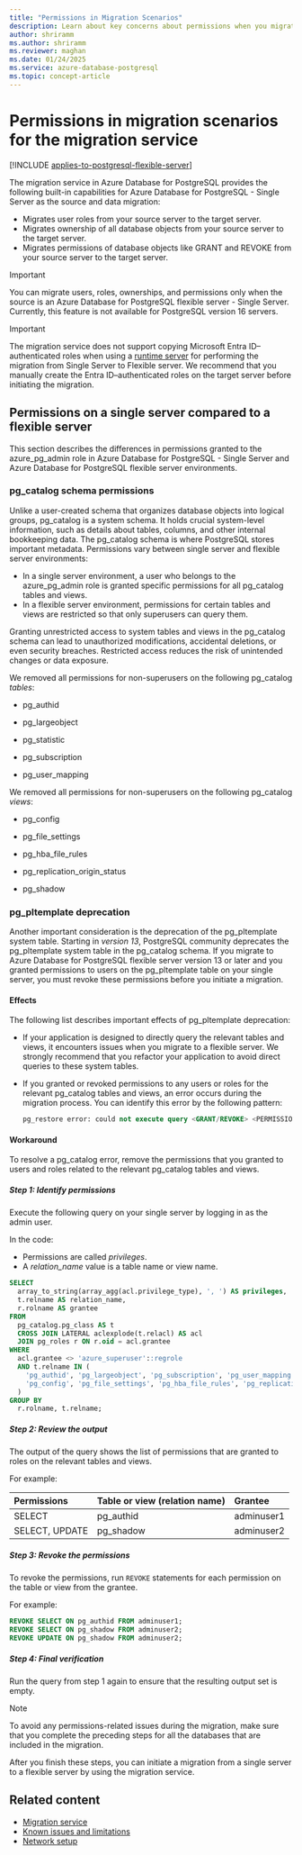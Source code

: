 ```yaml
---
title: "Permissions in Migration Scenarios"
description: Learn about key concerns about permissions when you migrate users, roles, and ownerships by using the migration service in Azure Database for PostgreSQL. Learn about steps to take in specific migration scenarios.
author: shriramm
ms.author: shriramm
ms.reviewer: maghan
ms.date: 01/24/2025
ms.service: azure-database-postgresql
ms.topic: concept-article
---
```


# Permissions in migration scenarios for the migration service

[!INCLUDE [applies-to-postgresql-flexible-server](~/reusable-content/ce-skilling/azure/includes/postgresql/includes/applies-to-postgresql-flexible-server.md)]

The migration service in Azure Database for PostgreSQL provides the following built-in capabilities for Azure Database for PostgreSQL - Single Server as the source and data migration:

- Migrates user roles from your source server to the target server.
- Migrates ownership of all database objects from your source server to the target server.
- Migrates permissions of database objects like GRANT and REVOKE from your source server to the target server.

> [!IMPORTANT]  
> You can migrate users, roles, ownerships, and permissions only when the source is an Azure Database for PostgreSQL flexible server - Single Server. Currently, this feature is not available for PostgreSQL version 16 servers.

> [!IMPORTANT]  
> The migration service does not support copying Microsoft Entra ID–authenticated roles when using a [runtime server](./concepts-migration-service-runtime-server.md) for performing the migration from Single Server to Flexible server. We recommend that you manually create the Entra ID–authenticated roles on the target server before initiating the migration.

## Permissions on a single server compared to a flexible server

This section describes the differences in permissions granted to the azure_pg_admin role in Azure Database for PostgreSQL - Single Server and Azure Database for PostgreSQL flexible server environments.

### pg_catalog schema permissions

Unlike a user-created schema that organizes database objects into logical groups, pg_catalog is a system schema. It holds crucial system-level information, such as details about tables, columns, and other internal bookkeeping data. The pg_catalog schema is where PostgreSQL stores important metadata. Permissions vary between single server and flexible server environments:

- In a single server environment, a user who belongs to the azure_pg_admin role is granted specific permissions for all pg_catalog tables and views.
- In a flexible server environment, permissions for certain tables and views are restricted so that only superusers can query them.

Granting unrestricted access to system tables and views in the pg_catalog schema can lead to unauthorized modifications, accidental deletions, or even security breaches. Restricted access reduces the risk of unintended changes or data exposure.

We removed all permissions for non-superusers on the following pg_catalog *tables*:

- pg_authid

- pg_largeobject

- pg_statistic

- pg_subscription

- pg_user_mapping

We removed all permissions for non-superusers on the following pg_catalog *views*:

- pg_config

- pg_file_settings

- pg_hba_file_rules

- pg_replication_origin_status

- pg_shadow

### pg_pltemplate deprecation

Another important consideration is the deprecation of the pg_pltemplate system table. Starting in *version 13*, PostgreSQL community deprecates the pg_pltemplate system table in the pg_catalog schema. If you migrate to Azure Database for PostgreSQL flexible server version 13 or later and you granted permissions to users on the pg_pltemplate table on your single server, you must revoke these permissions before you initiate a migration.

#### Effects

The following list describes important effects of pg_pltemplate deprecation:

- If your application is designed to directly query the relevant tables and views, it encounters issues when you migrate to a flexible server. We strongly recommend that you refactor your application to avoid direct queries to these system tables.
- If you granted or revoked permissions to any users or roles for the relevant pg_catalog tables and views, an error occurs during the migration process. You can identify this error by the following pattern:

  ```sql
  pg_restore error: could not execute query <GRANT/REVOKE> <PERMISSIONS> on <relevant TABLE/VIEW> to <user>.
  ```

#### Workaround

To resolve a pg_catalog error, remove the permissions that you granted to users and roles related to the relevant pg_catalog tables and views.

##### Step 1: Identify permissions

Execute the following query on your single server by logging in as the admin user.

In the code:

- Permissions are called *privileges*.
- A *relation_name* value is a table name or view name.

```sql
SELECT
  array_to_string(array_agg(acl.privilege_type), ', ') AS privileges,
  t.relname AS relation_name,
  r.rolname AS grantee
FROM
  pg_catalog.pg_class AS t
  CROSS JOIN LATERAL aclexplode(t.relacl) AS acl
  JOIN pg_roles r ON r.oid = acl.grantee
WHERE
  acl.grantee <> 'azure_superuser'::regrole
  AND t.relname IN (
    'pg_authid', 'pg_largeobject', 'pg_subscription', 'pg_user_mapping', 'pg_statistic',
    'pg_config', 'pg_file_settings', 'pg_hba_file_rules', 'pg_replication_origin_status', 'pg_shadow', 'pg_pltemplate'
  )
GROUP BY
  r.rolname, t.relname;
```

##### Step 2: Review the output

The output of the query shows the list of permissions that are granted to roles on the relevant tables and views.

For example:

| Permissions | Table or view (relation name) | Grantee |
| :--- | :--- | :--- |
| SELECT | pg_authid | adminuser1 |
| SELECT, UPDATE | pg_shadow | adminuser2 |

##### Step 3: Revoke the permissions

To revoke the permissions, run `REVOKE` statements for each permission on the table or view from the grantee.

For example:

```sql
REVOKE SELECT ON pg_authid FROM adminuser1;
REVOKE SELECT ON pg_shadow FROM adminuser2;
REVOKE UPDATE ON pg_shadow FROM adminuser2;
```

##### Step 4: Final verification

Run the query from step 1 again to ensure that the resulting output set is empty.

> [!NOTE]  
> To avoid any permissions-related issues during the migration, make sure that you complete the preceding steps for all the databases that are included in the migration.

After you finish these steps, you can initiate a migration from a single server to a flexible server by using the migration service.

## Related content

- [Migration service](concepts-migration-service-postgresql.md)
- [Known issues and limitations](concepts-known-issues-migration-service.md)
- [Network setup](how-to-network-setup-migration-service.md)

